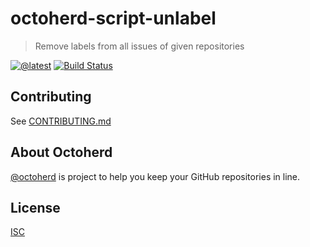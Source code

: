 # octoherd-script-unlabel

> Remove labels from all issues of given repositories

[![@latest](https://img.shields.io/npm/v/octoherd-script-unlabel.svg)](https://www.npmjs.com/package/octoherd-script-unlabel)
[![Build Status](https://github.com/lyqht/octoherd-script-unlabel/workflows/Test/badge.svg)](https://github.com/lyqht/octoherd-script-unlabel/actions?query=workflow%3ATest+branch%3Amain)

## Contributing

See [CONTRIBUTING.md](CONTRIBUTING.md)

## About Octoherd

[@octoherd](https://github.com/octoherd/) is project to help you keep your GitHub repositories in line.

## License

[ISC](LICENSE.md)
